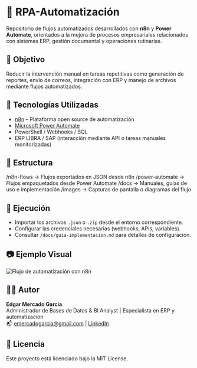 # 🤖 RPA-Automatización

Repositorio de flujos automatizados desarrollados con **n8n** y **Power Automate**, orientados a la mejora de procesos empresariales relacionados con sistemas ERP, gestión documental y operaciones rutinarias.

## 🎯 Objetivo

Reducir la intervención manual en tareas repetitivas como generación de reportes, envío de correos, integración con ERP y manejo de archivos mediante flujos automatizados.

## 🧠 Tecnologías Utilizadas

- [n8n](https://n8n.io) – Plataforma open source de automatización
- [Microsoft Power Automate](https://powerautomate.microsoft.com)
- PowerShell / Webhooks / SQL
- ERP LIBRA / SAP (interacción mediante API o tareas manuales monitorizadas)

## 📁 Estructura

/n8n-flows → Flujos exportados en JSON desde n8n
/power-automate → Flujos empaquetados desde Power Automate
/docs → Manuales, guías de uso e implementación
/images → Capturas de pantalla o diagramas del flujo


## 🚀 Ejecución

- Importar los archivos `.json` o `.zip` desde el entorno correspondiente.
- Configurar las credenciales necesarias (webhooks, APIs, variables).
- Consultar `/docs/guia-implementacion.md` para detalles de configuración.

## 📷 Ejemplo Visual

![Flujo de automatización con n8n](images/demo-n8n.png)

## 👨‍💻 Autor

**Edgar Mercado Garcia**  
Administrador de Bases de Datos & BI Analyst | Especialista en ERP y automatización  
📬 emercadogarcia@gmail.com | [LinkedIn](https://linkedin.com/in/emercadogarcia)

## 📝 Licencia

Este proyecto está licenciado bajo la MIT License.
